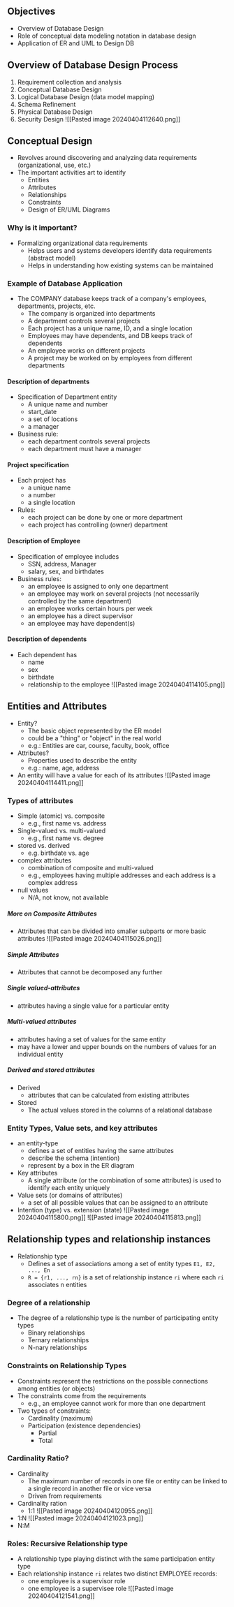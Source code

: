 ## Objectives
- Overview of Database Design
- Role of conceptual data modeling notation in database design
- Application of ER and UML to Design DB

## Overview of Database Design Process
1. Requirement collection and analysis
2. Conceptual Database Design
3. Logical Database Design (data model mapping)
4. Schema Refinement
5. Physical Database Design
6. Security Design
![[Pasted image 20240404112640.png]]
## Conceptual Design
- Revolves around discovering and analyzing data requirements (organizational, use, etc.)
- The important activities art to identify
	- Entities
	- Attributes
	- Relationships
	- Constraints
	- Design of ER/UML Diagrams
### Why is it important?
- Formalizing organizational data requirements
	- Helps users and systems developers identify data requirements (abstract model)
	- Helps in understanding how existing systems can be maintained
### Example of Database Application
- The COMPANY database keeps track of a company's employees, departments, projects, etc.
	- The company is organized into departments
	- A department controls several projects
	- Each project has a unique name, ID, and a single location
	- Employees may have dependents, and DB keeps track of dependents
	- An employee works on different projects
	- A project may be worked on by employees from different departments
#### Description of departments
- Specification of Department entity
	- A unique name and number
	- start_date
	- a set of locations
	- a manager
- Business rule:
	- each department controls several projects
	- each department must have a manager
#### Project specification
- Each project has
	- a unique name
	- a number
	- a single location
- Rules:
	- each project can be done by one or more department
	- each project has controlling (owner) department
#### Description of Employee
- Specification of employee includes
	- SSN, address, Manager
	- salary, sex, and birthdates
- Business rules:
	- an employee is assigned to only one department
	- an employee may work on several projects (not necessarily controlled by the same department)
	- an employee works certain hours per week
	- an employee has a direct supervisor
	- an employee may have dependent(s)
#### Description of dependents
- Each dependent has
	- name
	- sex
	- birthdate
	- relationship to the employee
![[Pasted image 20240404114105.png]]

## Entities and Attributes
- Entity?
	- The basic object represented by the ER model
	- could be a "thing" or "object" in the real world
	- e.g.: Entities are car, course, faculty, book, office
- Attributes?
	- Properties used to describe the entity
	- e.g.: name, age, address
- An entity will have a value for each of its attributes
![[Pasted image 20240404114411.png]]
### Types of attributes
- Simple (atomic) vs. composite
	- e.g., first name vs. address
- Single-valued vs. multi-valued
	- e.g., first name vs. degree
- stored vs. derived
	- e.g. birthdate vs. age
- complex attributes
	- combination of composite and multi-valued
	- e.g., employees having multiple addresses and each address is a complex address
- null values
	- N/A, not know, not available
##### More on Composite Attributes
- Attributes that can be divided into smaller subparts or more basic attributes
![[Pasted image 20240404115026.png]]
##### Simple Attributes
- Attributes that cannot be decomposed any further
##### Single valued-attributes
- attributes having a single value for a particular entity
##### Multi-valued attributes
- attributes having a set of values for the same entity
- may have a lower and upper bounds on the numbers of values for an individual entity
##### Derived and stored attributes
- Derived
	- attributes that can be calculated from existing attributes
- Stored
	- The actual values stored in the columns of a relational database
### Entity Types, Value sets, and key attributes
- an entity-type
	- defines a set of entities having the same attributes
	- describe the schema (intention)
	- represent by a box in the ER diagram
- Key attributes
	- A single attribute (or the combination of some attributes) is used to identify each entity uniquely
- Value sets (or domains of attributes)
	- a set of all possible values that can be assigned to an attribute
- Intention (type) vs. extension (state)
![[Pasted image 20240404115800.png]]
![[Pasted image 20240404115813.png]]

## Relationship types and relationship instances
- Relationship type
	- Defines a set of associations among a set of entity types `E1, E2, ..., En`
	- `R = {r1, ..., rn}` is a set of relationship instance `ri` where each `ri` associates n entities
### Degree of a relationship
- The degree of a relationship type is the number of participating entity types
	- Binary relationships
	- Ternary relationships
	- N-nary relationships
### Constraints on Relationship Types
- Constraints represent the restrictions on the possible connections among entities (or objects)
- The constraints come from the requirements
	- e.g., an employee cannot work for more than one department
- Two types of constraints:
	- Cardinality (maximum)
	- Participation (existence dependencies)
		- Partial
		- Total
### Cardinality Ratio?
- Cardinality 
	- The maximum number of records in one file or entity can be linked to a single record in another file or vice versa
	- Driven from requirements
- Cardinality ration
	- 1:1
![[Pasted image 20240404120955.png]]
- 1:N
![[Pasted image 20240404121023.png]]
- N:M
### Roles: Recursive Relationship type
- A relationship type playing distinct with the same participation entity type
- Each relationship instance `ri` relates two distinct EMPLOYEE records:
	- one employee is a supervisor role
	- one employee is a supervisee role
![[Pasted image 20240404121541.png]]
